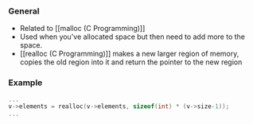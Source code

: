 ### General
- Related to [[malloc (C Programming)]]
- Used when you've allocated space but then need to add more to the space.
- [[realloc (C Programming)]] makes a new larger region of memory, copies the old region into it and return the pointer to the new region


### Example
```c
...
v->elements = realloc(v->elements, sizeof(int) * (v->size-1));
...
```
